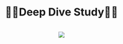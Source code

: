 <div align="center">
  <h1>👨‍💻Deep Dive Study👩‍💻</h1>
  <br/>
  <img src="https://media.tenor.com/images/6a3a87dfcc99cbee2e4aa20da8b594fa/tenor.gif"/>
</div>

